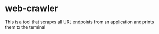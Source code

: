 # web-crawler

This is a tool that scrapes all URL endpoints from an application and prints them to the terminal